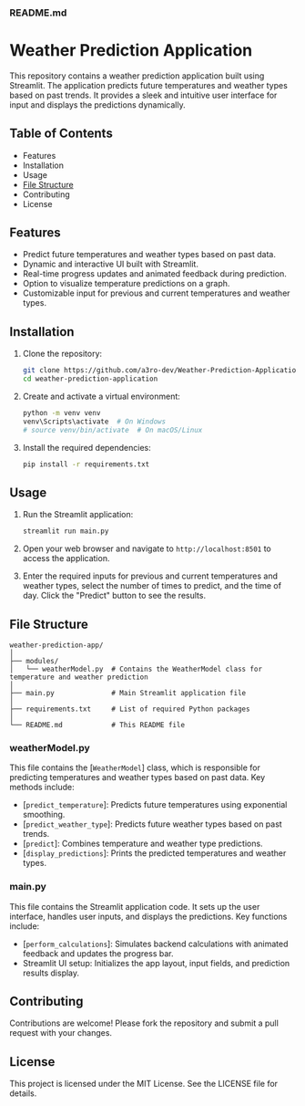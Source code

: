 ### README.md

# Weather Prediction Application

This repository contains a weather prediction application built using Streamlit. The application predicts future temperatures and weather types based on past trends. It provides a sleek and intuitive user interface for input and displays the predictions dynamically.

## Table of Contents
- Features
- Installation
- Usage
- [File Structure](#file-structure)
- Contributing
- License

## Features
- Predict future temperatures and weather types based on past data.
- Dynamic and interactive UI built with Streamlit.
- Real-time progress updates and animated feedback during prediction.
- Option to visualize temperature predictions on a graph.
- Customizable input for previous and current temperatures and weather types.

## Installation
1. Clone the repository:
    ```bash
    git clone https://github.com/a3ro-dev/Weather-Prediction-Application
    cd weather-prediction-application
    ```

2. Create and activate a virtual environment:
    ```bash
    python -m venv venv
    venv\Scripts\activate  # On Windows
    # source venv/bin/activate  # On macOS/Linux
    ```

3. Install the required dependencies:
    ```bash
    pip install -r requirements.txt
    ```

## Usage
1. Run the Streamlit application:
    ```bash
    streamlit run main.py
    ```

2. Open your web browser and navigate to `http://localhost:8501` to access the application.

3. Enter the required inputs for previous and current temperatures and weather types, select the number of times to predict, and the time of day. Click the "Predict" button to see the results.

## File Structure
```
weather-prediction-app/
│
├── modules/
│   └── weatherModel.py  # Contains the WeatherModel class for temperature and weather prediction
│
├── main.py              # Main Streamlit application file
│
├── requirements.txt     # List of required Python packages
│
└── README.md            # This README file
```

### weatherModel.py
This file contains the [`WeatherModel`] class, which is responsible for predicting temperatures and weather types based on past data. Key methods include:
- [`predict_temperature`]: Predicts future temperatures using exponential smoothing.
- [`predict_weather_type`]: Predicts future weather types based on past trends.
- [`predict`]: Combines temperature and weather type predictions.
- [`display_predictions`]: Prints the predicted temperatures and weather types.

### main.py
This file contains the Streamlit application code. It sets up the user interface, handles user inputs, and displays the predictions. Key functions include:
- [`perform_calculations`]: Simulates backend calculations with animated feedback and updates the progress bar.
- Streamlit UI setup: Initializes the app layout, input fields, and prediction results display.

## Contributing
Contributions are welcome! Please fork the repository and submit a pull request with your changes.

## License
This project is licensed under the MIT License. See the LICENSE file for details.